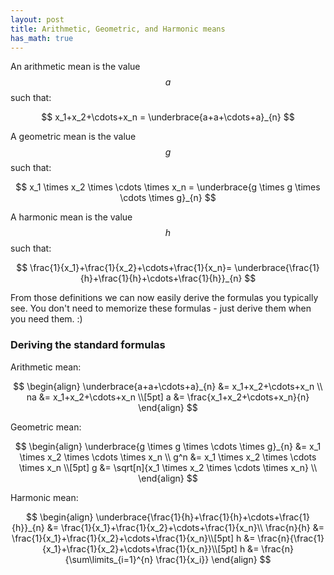 ```yaml
---
layout: post
title: Arithmetic, Geometric, and Harmonic means
has_math: true
---
```


An arithmetic mean is the value $$a$$ such that:

$$
x_1+x_2+\cdots+x_n =
\underbrace{a+a+\cdots+a}_{n}
$$

A geometric mean is the value $$g$$ such that:

$$
x_1 \times x_2 \times \cdots \times x_n =
\underbrace{g \times g \times \cdots \times g}_{n}
$$

A harmonic mean is the value $$h$$ such that:

$$
\frac{1}{x_1}+\frac{1}{x_2}+\cdots+\frac{1}{x_n}=
\underbrace{\frac{1}{h}+\frac{1}{h}+\cdots+\frac{1}{h}}_{n}
$$

From those definitions we can now easily derive the formulas you
typically see. You don't need to memorize these formulas - just derive
them when you need them. :)

### Deriving the standard formulas

Arithmetic mean:

$$
\begin{align}
\underbrace{a+a+\cdots+a}_{n} &=
x_1+x_2+\cdots+x_n \\
na &= x_1+x_2+\cdots+x_n \\[5pt]
a &= \frac{x_1+x_2+\cdots+x_n}{n}
\end{align}
$$

Geometric mean:

$$
\begin{align}
\underbrace{g \times g \times \cdots \times g}_{n} &=
x_1 \times x_2 \times \cdots \times x_n \\
g^n &= x_1 \times x_2 \times \cdots \times x_n \\[5pt]
g &= \sqrt[n]{x_1 \times x_2 \times \cdots \times x_n} \\
\end{align}
$$

Harmonic mean:

$$
\begin{align}
\underbrace{\frac{1}{h}+\frac{1}{h}+\cdots+\frac{1}{h}}_{n} &=
\frac{1}{x_1}+\frac{1}{x_2}+\cdots+\frac{1}{x_n}\\
\frac{n}{h} &= \frac{1}{x_1}+\frac{1}{x_2}+\cdots+\frac{1}{x_n}\\[5pt]
h &= \frac{n}{\frac{1}{x_1}+\frac{1}{x_2}+\cdots+\frac{1}{x_n}}\\[5pt]
h &= \frac{n}{\sum\limits_{i=1}^{n} \frac{1}{x_i}}
\end{align}
$$
